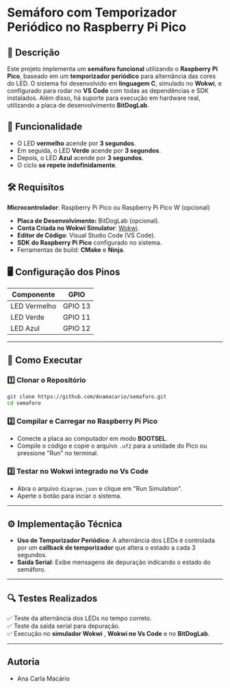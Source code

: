 # Semáforo com Temporizador Periódico no Raspberry Pi Pico

## 📌 Descrição
Este projeto implementa um **semáforo funcional** utilizando o **Raspberry Pi Pico**, baseado em um **temporizador periódico** para alternância das cores do LED. O sistema foi desenvolvido em **linguagem C**, simulado no **Wokwi**, e configurado para rodar no **VS Code** com todas as dependências e SDK instalados. Além disso, há suporte para execução em hardware real, utilizando a placa de desenvolvimento **BitDogLab**.

## 🎯 Funcionalidade
- O LED **vermelho** acende por **3 segundos**.
- Em seguida, o LED **Verde** acende por **3 segundos**.
- Depois, o LED **Azul** acende por **3 segundos**.
- O ciclo **se repete indefinidamente**.

## 🛠 Requisitos

**Microcontrolador**: Raspberry Pi Pico ou Raspberry Pi Pico W (opcional)
- **Placa de Desenvolvimento:** BitDogLab (opcional).
- **Conta Criada no Wokwi Simulator**: [Wokwi](https://wokwi.com/).
- **Editor de Código**: Visual Studio Code (VS Code).
- **SDK do Raspberry Pi Pico** configurado no sistema.
- Ferramentas de build: **CMake** e **Ninja**.

## 🖥 Configuração dos Pinos

| Componente | GPIO |
|------------|------|
| LED Vermelho | GPIO 13 |
| LED Verde | GPIO 11 |
| LED Azul | GPIO 12 |

---

## 🚀 Como Executar

### **1️⃣ Clonar o Repositório**
```bash
git clone https://github.com/Anamacario/semaforo.git
cd semaforo
```

### **2️⃣ Compilar e Carregar no Raspberry Pi Pico**
- Conecte a placa ao computador em modo **BOOTSEL**.
- Compile o código e copie o arquivo `.uf2` para a unidade do Pico ou pressione "Run" no terminal.

### **3️⃣ Testar no Wokwi integrado no Vs Code**
- Abra o arquivo `diagram.json`  e clique em "Run Simulation".
- Aperte o botão para inciar o sistema.

---

## ⚙ Implementação Técnica

- **Uso de Temporizador Periódico**: A alternância dos LEDs é controlada por um **callback de temporizador** que altera o estado a cada 3 segundos.
- **Saída Serial**: Exibe mensagens de depuração indicando o estado do semáforo.

---

## 🔍 Testes Realizados
✅ Teste da alternância dos LEDs no tempo correto.  
✅ Teste da saída serial para depuração.  
✅ Execução no **simulador Wokwi** , **Wokwi no Vs Code** e no **BitDogLab**.  

---

## Autoria
- Ana Carla Macário
